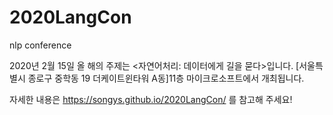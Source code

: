 # 2020LangCon
nlp conference

2020년 2월 15일 올 해의 주제는 <자연어처리: 데이터에게 길을 묻다>입니다. 
[서울특별시 종로구 중학동 19 더케이트윈타워 A동]11층 마이크로소프트에서 개최됩니다.


자세한 내용은 https://songys.github.io/2020LangCon/ 를 참고해 주세요!
